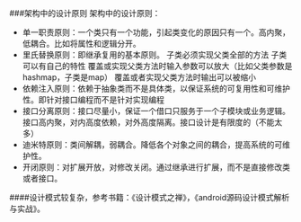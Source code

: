 ###架构中的设计原则
架构中的设计原则：

* 单一职责原则：一个类只有一个功能，引起类变化的原因只有一个。高内聚，低耦合。比如将属性和逻辑分开。
* 里氏替换原则：即继承复用的基本原则。
子类必须实现父类全部的方法
子类可以有自己的特性
覆盖或实现父类方法时输入参数可以放大（比如父类参数是hashmap，子类是map）
覆盖或者实现父类方法时输出可以被缩小
* 依赖注入原则：依赖于抽象类而不是具体类，以保证系统的可复用性和可维护性。即针对接口编程而不是针对实现编程
* 接口分离原则：接口尽量小，保证一个借口只服务于一个子模块或业务逻辑。接口高内聚，对内高度依赖，对外高度隔离。接口设计是有限度的（不能太多）
* 迪米特原则：类间解耦，弱耦合。降低各个对象之间的耦合，提高系统的可维护性。
* 开闭原则：对扩展开放，对修改关闭。通过继承进行扩展，而不是直接修改类或者接口。

####设计模式较复杂，参考书籍：《设计模式之禅》，《android源码设计模式解析与实战》。